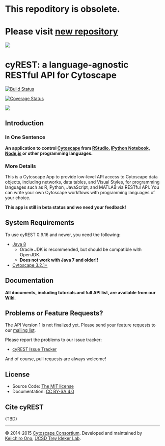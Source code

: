 # This repoditory is obsolete.
# Please visit [new repository](https://github.com/cytoscape/cyREST)

![](http://cl.ly/XohP/logo300.png)

# cyREST: a language-agnostic RESTful API for Cytoscape

[![Build Status](https://travis-ci.org/idekerlab/cyREST.svg?branch=develop)](https://travis-ci.org/idekerlab/cyREST)

[![Coverage Status](https://coveralls.io/repos/idekerlab/cyREST/badge.svg)](https://coveralls.io/r/idekerlab/cyREST)

![](http://cl.ly/Xemf/networkx_cytoscape.png)

## Introduction

### In One Sentence
__An application to control [Cytoscape](http://www.cytoscape.org) from [RStudio](http://www.rstudio.com/), [IPython Notebook](http://ipython.org/notebook.html), [Node.js](http://nodejs.org/) or other programming languages.__

### More Details
This is a Cytoscape App to provide low-level API access to Cytoscape data objects, including networks, data tables, and Visual Styles, for programming languages such as R, Python, JavaScript, and MATLAB via RESTful API.  You can write your own Cytoscape workflows with programming languages of your choice.

__This app is still in beta status and we need your feedback!__

## System Requirements
To use cyREST 0.9.16 and newer, you need the following:

* [Java 8](http://www.oracle.com/technetwork/java/javase/downloads/index.html)
    * Oracle JDK is recommended, but should be compatible with OpenJDK.
    * __Does not work with Java 7 and older!!__
* [Cytoscape 3.2.1+](http://www.cytoscape.org/)

## Documentation
__All documents, including tutorials and full API list, are available from our [Wiki](https://github.com/idekerlab/cyREST/wiki)__.

## Problems or Feature Requests?
The API Version 1 is not finalized yet.  Please send your feature requests to our [mailing list](https://groups.google.com/forum/#!forum/cytoscape-discuss).

Please report the problems to our issue tracker:

* [cyREST Issue Tracker](https://github.com/idekerlab/cyREST/issues)

And of course, pull requests are always welcome!

## License
* Source Code: [The MIT license](http://opensource.org/licenses/MIT)
* Documentation: [CC BY-SA 4.0](http://creativecommons.org/licenses/by-sa/4.0/)

## Cite cyREST
(TBD)

----
&copy; 2014-2015 [Cytoscape Consortium](http://www.cytoscape.org/).  Developed and maintained by [Keiichiro Ono](http://keiono.github.io/), [UCSD Trey Ideker Lab](http://idekerlab.ucsd.edu/Pages/default.aspx).
